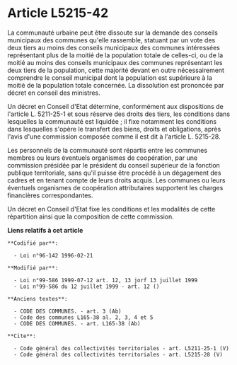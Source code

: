 # Article L5215-42

La communauté urbaine peut être dissoute sur la demande des conseils municipaux des communes qu'elle rassemble, statuant par
un vote des deux tiers au moins des conseils municipaux des communes intéressées représentant plus de la moitié de la
population totale de celles-ci, ou de la moitié au moins des conseils municipaux des communes représentant les deux tiers de
la population, cette majorité devant en outre nécessairement comprendre le conseil municipal dont la population est
supérieure à la moitié de la population totale concernée. La dissolution est prononcée par décret en conseil des ministres. 

Un décret en Conseil d'Etat détermine, conformément aux dispositions de l'article L. 5211-25-1 et sous réserve des droits des
tiers, les conditions dans lesquelles la communauté est liquidée ; il fixe notamment les conditions dans lesquelles s'opère
le transfert des biens, droits et obligations, après l'avis d'une commission composée comme il est dit à l'article L.
5215-28. 

Les personnels de la communauté sont répartis entre les communes membres ou leurs éventuels organismes de coopération, par
une commission présidée par le président du conseil supérieur de la fonction publique territoriale, sans qu'il puisse être
procédé à un dégagement des cadres et en tenant compte de leurs droits acquis. Les communes ou leurs éventuels organismes de
coopération attributaires supportent les charges financières correspondantes. 

Un décret en Conseil d'Etat fixe les conditions et les modalités de cette répartition ainsi que la composition de cette
commission.

**Liens relatifs à cet article**

	**Codifié par**:

	  - Loi n°96-142 1996-02-21

	**Modifié par**:

	  - Loi n°99-586 1999-07-12 art. 12, 13 jorf 13 juillet 1999
	  - Loi n°99-586 du 12 juillet 1999 - art. 12 ()

	**Anciens textes**:

	  - CODE DES COMMUNES. - art. 3 (Ab)
	  - Code des communes L165-38 al. 2, 3, 4 et 5
	  - CODE DES COMMUNES. - art. L165-38 (Ab)

	**Cite**:

	  - Code général des collectivités territoriales - art. L5211-25-1 (V)
	  - Code général des collectivités territoriales - art. L5215-28 (V)
